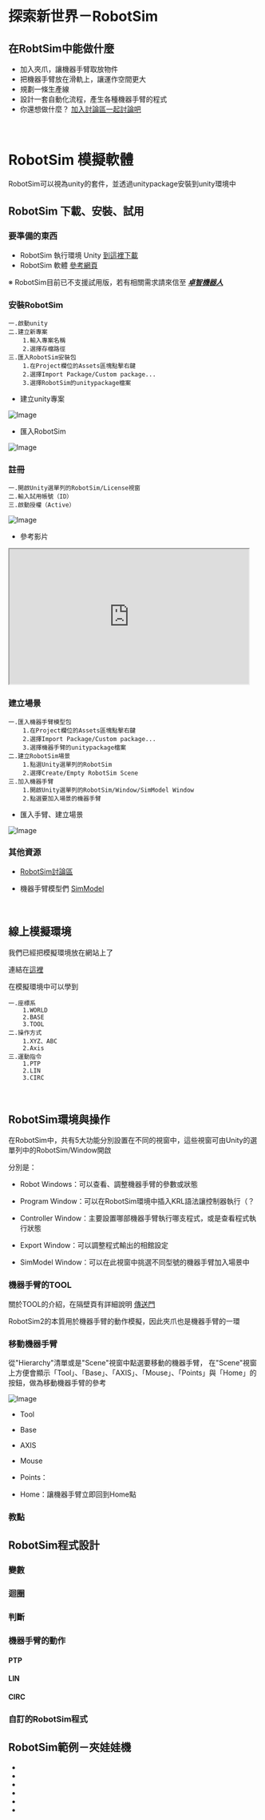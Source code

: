 # 探索新世界－RobotSim

## 在RobtSim中能做什麼

- 加入夾爪，讓機器手臂取放物件
- 把機器手臂放在滑軌上，讓運作空間更大
- 規劃一條生產線
- 設計一套自動化流程，產生各種機器手臂的程式
- 你還想做什麼？ [加入討論區一起討論吧](http://forum.wtech.com.tw)

<br/>

# RobotSim 模擬軟體

RobotSim可以視為unity的套件，並透過unitypackage安裝到unity環境中

## RobotSim 下載、安裝、試用

### 要準備的東西

- RobotSim 執行環境 Unity [到這裡下載](https://store.unity.com/#plans-individual)
- RobotSim 軟體 [參考網頁](http://www.wtech.com.tw/robotsim/download)

※ RobotSim目前已不支援試用版，若有相關需求請來信至 [***卓智機器人***](http://www.wtech.com.tw)

### 安裝RobotSim

    一.啟動unity
    二.建立新專案
        1.輸入專案名稱
        2.選擇存檔路徑
    三.匯入RobotSim安裝包
        1.在Project欄位的Assets區塊點擊右鍵
        2.選擇Import Package/Custom package...
        3.選擇RobotSim的unitypackage檔案

- 建立unity專案

![Image](./img/Sim/CreateUnityProject.gif)

- 匯入RobotSim

![Image](./img/Sim/ImportRobotSim.gif)

### 註冊

    一.開啟Unity選單列的RobotSim/License視窗
    二.輸入試用帳號（ID）
    三.啟動授權（Active）

![Image](./img/Sim/RobotSimActive.jpg)

- 參考影片
<iframe width="480" height="270" src="https://www.youtube.com/embed/xv4v_fOwAC0?controls=0"></iframe>


### 建立場景

    一.匯入機器手臂模型包
        1.在Project欄位的Assets區塊點擊右鍵
        2.選擇Import Package/Custom package...
        3.選擇機器手臂的unitypackage檔案
    二.建立RobotSim場景
        1.點選Unity選單列的RobotSim
        2.選擇Create/Empty RobotSim Scene
    三.加入機器手臂
        1.開啟Unity選單列的RobotSim/Window/SimModel Window
        2.點選要加入場景的機器手臂


- 匯入手臂、建立場景

![Image](./img/Sim/ImportRobotCreateScene.gif)

### 其他資源

- [RobotSim討論區](http://forum.wtech.com.tw/viewforum.php?f=17&sid=4a42cdd8643e5518dd23f732ca23f0c4)

- 機器手臂模型們 [SimModel](http://www.wtech.com.tw/robotsim/simmodel)

<br/>

## 線上模擬環境

我們已經把模擬環境放在網站上了

連結在[這裡](http://www.wtech.com.tw/robotsim/demo)

在模擬環境中可以學到

    一.座標系
        1.WORLD
        2.BASE
        3.TOOL
    二.操作方式
        1.XYZ、ABC
        2.Axis
    三.運動指令
        1.PTP
        2.LIN
        3.CIRC

<br/>

## RobotSim環境與操作

在RobotSim中，共有5大功能分別設置在不同的視窗中，這些視窗可由Unity的選單列中的RobotSim/Window開啟

分別是：

- Robot Windows：可以查看、調整機器手臂的參數或狀態

- Program Window：可以在RobotSim環境中插入KRL語法讓控制器執行（？

- Controller Window：主要設置哪部機器手臂執行哪支程式，或是查看程式執行狀態

- Export Window：可以調整程式輸出的相館設定

- SimModel Window：可以在此視窗中挑選不同型號的機器手臂加入場景中

### 機器手臂的TOOL

關於TOOL的介紹，在隔壁頁有詳細說明 [傳送門](./02_Basis.html)

RobotSim2的本質用於機器手臂的動作模擬，因此夾爪也是機器手臂的一環


### 移動機器手臂

從"Hierarchy"清單或是"Scene"視窗中點選要移動的機器手臂，
在"Scene"視窗上方便會顯示「Tool」、「Base」、「AXIS」、「Mouse」、「Points」與「Home」的按鈕，做為移動機器手臂的參考

![Image](./img/Sim/RobotCoordinateReference.jpg)

- Tool

- Base

- AXIS

- Mouse

- Points：

- Home：讓機器手臂立即回到Home點

### 教點

## RobotSim程式設計

### 變數

### 迴圈

### 判斷

### 機器手臂的動作

#### PTP

#### LIN

#### CIRC

### 自訂的RobotSim程式


## RobotSim範例－夾娃娃機

-
-
-
-
-
-
